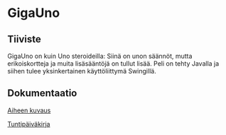 # GigaUno

## Tiiviste

GigaUno on kuin Uno steroideilla: Siinä on unon säännöt, mutta erikoiskortteja ja muita lisäsääntöjä on tullut lisää.
Peli on tehty Javalla ja siihen tulee yksinkertainen käyttöliittymä Swingillä.

## Dokumentaatio

[Aiheen kuvaus](dokumentaatio/aiheenKuvausJaRakenne.md)

[Tuntipäiväkirja](dokumentaatio/tuntikirjanpito.md)
